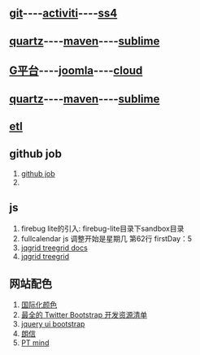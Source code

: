 ## [git](git.md)----[activiti](activiti.md)----[ss4](ss4.md)
## [quartz](quartz.md)----[maven](maven.md)----[sublime](sublime.md)
## [G平台](g4.md)----[joomla](joomla.md)----[cloud](cloud.md)
## [quartz](quartz.md)----[maven](maven.md)----[sublime](sublime.md)

## [etl](http://wenku.baidu.com/view/8bfb385377232f60ddcca190.html)







## github job
1. [github job](https://jobs.github.com/positions)
2. 

## js
1. firebug lite的引入: firebug-lite目录下sandbox目录
2. fullcalendar js 调整开始是星期几 第62行 firstDay：5 
3. [jqgrid treegrid docs](http://www.trirand.com/jqgridwiki/doku.php?id=wiki:treegrid)
4. [jqgrid treegrid](http://www.trirand.com/blog/?page_id=393/treegrid/version-4-0-0-onexpand-event/)

## 网站配色
1. [国际化颜色](http://www.sj33.cn/digital/wysj/200603/7775.html)
2. [最全的 Twitter Bootstrap 开发资源清单](http://www.oschina.net/news/35251/twitter-bootstrap-resources)
3. [jquery ui bootstrap](http://addyosmani.com/blog/jquery-ui-bootstrap-0-2-released/)
4. [朗信](http://www.lansunmedia.com/index.php)
5. [PT mind](http://ptmind.com/index.html)
